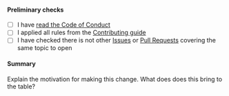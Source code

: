 
#### Preliminary checks

* [ ] I have [read the Code of Conduct](https://github.com/kdeldycke/awesome-falsehood/blob/main/.github/code-of-conduct.md)
* [ ] I applied all rules from the [Contributing guide](https://github.com/kdeldycke/awesome-falsehood/blob/main/.github/contributing.md)
* [ ] I have checked there is not other [Issues](https://github.com/kdeldycke/awesome-falsehood/issues) or [Pull Requests](https://github.com/kdeldycke/awesome-falsehood/pulls) covering the same topic to open

#### Summary

<!-- You can skip this if you're proposing something as trivial as fixing a typo -->

Explain the motivation for making this change. What does does this bring to the table?